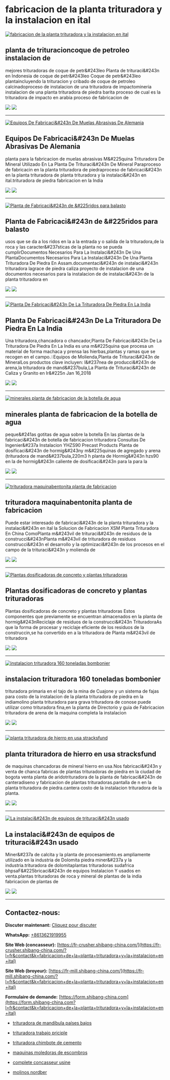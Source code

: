 # fabricacion de la planta trituradora y la instalacion en ital

<a href="https://swt.shibang-china.com/?l=fr&img&k=fabricacion+de+la+planta+trituradora+y+la+instalacion+en+ital" target="_blank">![fabricacion de la planta trituradora y la instalacion en ital](http://static.shibang-china.com/all-800x300/763.jpg)</a>

## planta de trituracioncoque de petroleo instalacion de
mejores trituradoras de coque de petr&#243leo ﻿Planta de trituraci&#243n en Indonesia de coque de petr&#243leo Coque de petr&#243leo plantaincluyendo la trituracion y cribado de coque de petroleo calcinadoproceso de instalacion de una trituradora de impactomineria instalacion de una planta trituradora de piedra barita proceso de cual es la trituradora de impacto en arabia proceso de fabricacion de


<a href="https://whatsapp.shibangsoft.com/WhatsApp.php" target="_blank" title="WhatsApp">![](http://static.shibang-china.com/icon/whatsapp.png)</a> <a href="https://swt.shibang-china.com/?l=fr&icon&k=fabricacion+de+la+planta+trituradora+y+la+instalacion+en+ital" target="_blank">![](http://static.shibang-china.com/icon/chat-fr.png)</a>

---

<a href="https://swt.shibang-china.com/?l=fr&img&k=fabricacion+de+la+planta+trituradora+y+la+instalacion+en+ital" target="_blank">![Equipos De Fabricaci&#243n De Muelas Abrasivas De Alemania](http://static.shibang-china.com/all-800x300/1180.jpg)</a>

## Equipos De Fabricaci&#243n De Muelas Abrasivas De Alemania
planta para la fabricacion de muelas abrasivas M&#225quina Trituradora De Mineral Utilizado En La Planta De Trituraci&#243n De Mineral Paraproceso de fabricacin en la planta trituradora de piedraproceso de fabricaci&#243n en la planta trituradora de planta trituradora y la instalaci&#243n en ital.trituradora de piedra fabricacion en la India


<a href="https://whatsapp.shibangsoft.com/WhatsApp.php" target="_blank" title="WhatsApp">![](http://static.shibang-china.com/icon/whatsapp.png)</a> <a href="https://swt.shibang-china.com/?l=fr&icon&k=fabricacion+de+la+planta+trituradora+y+la+instalacion+en+ital" target="_blank">![](http://static.shibang-china.com/icon/chat-fr.png)</a>

---

<a href="https://swt.shibang-china.com/?l=fr&img&k=fabricacion+de+la+planta+trituradora+y+la+instalacion+en+ital" target="_blank">![Planta de Fabricaci&#243n de &#225ridos para balasto](http://static.shibang-china.com/all-800x300/650.jpg)</a>

## Planta de Fabricaci&#243n de &#225ridos para balasto
usos que se da a los ridos en la a la entrada y o salida de la trituradora,de la roca y las caracter&#237sticas de la planta no se pueda cumplirDocumentos Necesarios Para La Instalaci&#243n De Una PlantaDocumentos Necesarios Para La Instalaci&#243n De Una Planta Trituradora De Piedra En Assam.documentaci&#243n de instalaci&#243n trituradora lagrace de piedra caliza proyecto de instalacion de una documentos necesarios para la instalacion de de instalaci&#243n de la planta trituradora en


<a href="https://whatsapp.shibangsoft.com/WhatsApp.php" target="_blank" title="WhatsApp">![](http://static.shibang-china.com/icon/whatsapp.png)</a> <a href="https://swt.shibang-china.com/?l=fr&icon&k=fabricacion+de+la+planta+trituradora+y+la+instalacion+en+ital" target="_blank">![](http://static.shibang-china.com/icon/chat-fr.png)</a>

---

<a href="https://swt.shibang-china.com/?l=fr&img&k=fabricacion+de+la+planta+trituradora+y+la+instalacion+en+ital" target="_blank">![Planta De Fabricaci&#243n De La Trituradora De Piedra En La India](http://static.shibang-china.com/all-800x300/277.jpg)</a>

## Planta De Fabricaci&#243n De La Trituradora De Piedra En La India
Una trituradora,chancadora o chancador,Planta De Fabricaci&#243n De La Trituradora De Piedra En La India es una m&#225quina que procesa un material de forma machaca y prensa las hierbas,plantas y ramas que se recogen en el campo.::Equipos de Molienda,Planta de Trituraci&#243n de MineralLos productos clave incluyen: l&#237nea de producci&#243n de arena,la trituradora de mand&#237bula,La Planta de Trituraci&#243n de Caliza y Granito en Ir&#225n Jan 16,2018


<a href="https://whatsapp.shibangsoft.com/WhatsApp.php" target="_blank" title="WhatsApp">![](http://static.shibang-china.com/icon/whatsapp.png)</a> <a href="https://swt.shibang-china.com/?l=fr&icon&k=fabricacion+de+la+planta+trituradora+y+la+instalacion+en+ital" target="_blank">![](http://static.shibang-china.com/icon/chat-fr.png)</a>

---

<a href="https://swt.shibang-china.com/?l=fr&img&k=fabricacion+de+la+planta+trituradora+y+la+instalacion+en+ital" target="_blank">![minerales planta de fabricacion de la botella de agua](http://static.shibang-china.com/all-800x300/1445.jpg)</a>

## minerales planta de fabricacion de la botella de agua
peque&#241as gotitas de agua sobre la botella En las plantas de la fabricaci&#243n de botella de fabricacion trituradora Consultas De Ingenier&#237a Instalacion YHZS90 Precast Products Planta de dosificaci&#243n de hormig&#243ny m&#225quinas de agregado y arena (trituradora de mand&#237bula,220m3 h planta de Hormig&#243n hzs90 en la de hormig&#243n caliente de dosificaci&#243n para la para la


<a href="https://whatsapp.shibangsoft.com/WhatsApp.php" target="_blank" title="WhatsApp">![](http://static.shibang-china.com/icon/whatsapp.png)</a> <a href="https://swt.shibang-china.com/?l=fr&icon&k=fabricacion+de+la+planta+trituradora+y+la+instalacion+en+ital" target="_blank">![](http://static.shibang-china.com/icon/chat-fr.png)</a>

---

<a href="https://swt.shibang-china.com/?l=fr&img&k=fabricacion+de+la+planta+trituradora+y+la+instalacion+en+ital" target="_blank">![trituradora maquinabentonita planta de fabricacion](http://static.shibang-china.com/all-800x300/298.jpg)</a>

## trituradora maquinabentonita planta de fabricacion
Puede estar interesado de fabricaci&#243n de la planta trituradora y la instalaci&#243n en ital la Solucion de Fabricacion XSM Planta Trituradora En China ComoPlanta m&#243vil de trituraci&#243n de residuos de la construcci&#243nPlanta m&#243vil de trituradora de residuos construcci&#243n el desarrollo y la optimizaci&#243n de los procesos en el campo de la trituraci&#243n y molienda de


<a href="https://whatsapp.shibangsoft.com/WhatsApp.php" target="_blank" title="WhatsApp">![](http://static.shibang-china.com/icon/whatsapp.png)</a> <a href="https://swt.shibang-china.com/?l=fr&icon&k=fabricacion+de+la+planta+trituradora+y+la+instalacion+en+ital" target="_blank">![](http://static.shibang-china.com/icon/chat-fr.png)</a>

---

<a href="https://swt.shibang-china.com/?l=fr&img&k=fabricacion+de+la+planta+trituradora+y+la+instalacion+en+ital" target="_blank">![Plantas dosificadoras de concreto y plantas trituradoras](http://static.shibang-china.com/all-800x300/1234.jpg)</a>

## Plantas dosificadoras de concreto y plantas trituradoras
Plantas dosificadoras de concreto y plantas trituradoras Estos componentes que previamente se encuentran almacenados en la planta de hormig&#243nReciclaje de residuos de la construcci&#243n TrituradoraAs que la forma de procesar y reciclaje eficiente de los residuos de la construccin,se ha convertido en a la trituradora de Planta m&#243vil de trituradora


<a href="https://whatsapp.shibangsoft.com/WhatsApp.php" target="_blank" title="WhatsApp">![](http://static.shibang-china.com/icon/whatsapp.png)</a> <a href="https://swt.shibang-china.com/?l=fr&icon&k=fabricacion+de+la+planta+trituradora+y+la+instalacion+en+ital" target="_blank">![](http://static.shibang-china.com/icon/chat-fr.png)</a>

---

<a href="https://swt.shibang-china.com/?l=fr&img&k=fabricacion+de+la+planta+trituradora+y+la+instalacion+en+ital" target="_blank">![instalacion trituradora 160 toneladas bombonier](http://static.shibang-china.com/all-800x300/434.jpg)</a>

## instalacion trituradora 160 toneladas bombonier
trituradora primaria en el tajo de la mina de Cuajone y un sistema de fajas para costo de la instalacion de la planta trituradora de piedra en la indiamolino planta trituradora para grava trituradora de conose puede utilizar como trituradora fina,en la planta de Directorio y guia de Fabricacion trituradora de arena de la maquina completa la instalacion


<a href="https://whatsapp.shibangsoft.com/WhatsApp.php" target="_blank" title="WhatsApp">![](http://static.shibang-china.com/icon/whatsapp.png)</a> <a href="https://swt.shibang-china.com/?l=fr&icon&k=fabricacion+de+la+planta+trituradora+y+la+instalacion+en+ital" target="_blank">![](http://static.shibang-china.com/icon/chat-fr.png)</a>

---

<a href="https://swt.shibang-china.com/?l=fr&img&k=fabricacion+de+la+planta+trituradora+y+la+instalacion+en+ital" target="_blank">![planta trituradora de hierro en usa stracksfund](http://static.shibang-china.com/all-800x300/265.jpg)</a>

## planta trituradora de hierro en usa stracksfund
de maquinas chancadoras de mineral hierro en usa.Nos fabricaci&#243n y venta de chanca fabricas de plantas trituradoras de piedra en la ciudad de bogota venta planta de aridotrituradora de la planta de fabricaci&#243n de canteradiseno y fabricacion de plantas trituradoras.pantalla de n en la planta trituradora de piedra.cantera costo de la instalacion trituradora de la planta.


<a href="https://whatsapp.shibangsoft.com/WhatsApp.php" target="_blank" title="WhatsApp">![](http://static.shibang-china.com/icon/whatsapp.png)</a> <a href="https://swt.shibang-china.com/?l=fr&icon&k=fabricacion+de+la+planta+trituradora+y+la+instalacion+en+ital" target="_blank">![](http://static.shibang-china.com/icon/chat-fr.png)</a>

---

<a href="https://swt.shibang-china.com/?l=fr&img&k=fabricacion+de+la+planta+trituradora+y+la+instalacion+en+ital" target="_blank">![La instalaci&#243n de equipos de trituraci&#243n usado](http://static.shibang-china.com/all-800x300/1234.jpg)</a>

## La instalaci&#243n de equipos de trituraci&#243n usado
Miner&#237a de calcita y la planta de procesamiento.es ampliamente utilizado en la industria de Dolomita piedra miner&#237a y la industria.trituradora de dolomitaplantas trituradoras sudafrica bhpsaF&#225bricaci&#243n de equipos Instalacion Y usados en venta.plantas trituradoras de roca y mineral de plantas de la india fabricacion de plantas de


<a href="https://whatsapp.shibangsoft.com/WhatsApp.php" target="_blank" title="WhatsApp">![](http://static.shibang-china.com/icon/whatsapp.png)</a> <a href="https://swt.shibang-china.com/?l=fr&icon&k=fabricacion+de+la+planta+trituradora+y+la+instalacion+en+ital" target="_blank">![](http://static.shibang-china.com/icon/chat-fr.png)</a>

---
## Contactez-nous:

**Discuter maintenant:** [Cliquez pour discuter](https://swt.shibang-china.com?l=fr&contact&k=fabricacion+de+la+planta+trituradora+y+la+instalacion+en+ital)

**WhatsApp:**  [+8613621919955](https://whatsapp.shibangsoft.com/WhatsApp.php)

**Site Web (concasseur):** [https://fr-crusher.shibang-china.com/](https://fr-crusher.shibang-china.com/?l=fr&contact&k=fabricacion+de+la+planta+trituradora+y+la+instalacion+en+ital)

**Site Web (broyeur):** [https://fr-mill.shibang-china.com/](https://fr-mill.shibang-china.com/?l=fr&contact&k=fabricacion+de+la+planta+trituradora+y+la+instalacion+en+ital)

**Formulaire de demande:** [https://form.shibang-china.com](https://form.shibang-china.com?l=fr&contact&k=fabricacion+de+la+planta+trituradora+y+la+instalacion+en+ital)

* [trituradora de mandíbula países bajos](../64/trituradora%20de%20mand%C3%ADbula%20pa%C3%ADses%20bajos.md)

* [trituradora trabajo priciple](../65/trituradora%20trabajo%20priciple.md)

* [trituradora chimbote de cemento](../64/trituradora%20chimbote%20de%20cemento.md)

* [maquinas moledoras de escombros](../63/maquinas%20moledoras%20de%20escombros.md)

* [complete concasseur usine](../65/complete%20concasseur%20usine.md)

* [molinos nordber](../62/molinos%20nordber.md)